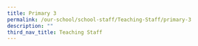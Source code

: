 ```yaml
---
title: Primary 3
permalink: /our-school/school-staff/Teaching-Staff/primary-3
description: ""
third_nav_title: Teaching Staff
---
```

